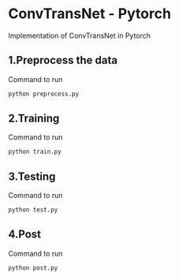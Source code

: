 # ConvTransNet - Pytorch
Implementation of ConvTransNet in Pytorch 

## 1.Preprocess the data
Command to run
```bash
python preprocess.py
```
## 2.Training
Command to run
```bash
python train.py
```
## 3.Testing
Command to run
```bash
python test.py
```
## 4.Post
Command to run
```bash
python post.py
```
